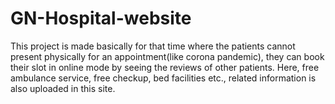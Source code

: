 # GN-Hospital-website
This project is made basically for that time where the patients cannot present physically for an appointment(like corona pandemic), they can book their slot in online mode  by seeing the reviews of other patients. Here, free ambulance service, free checkup, bed facilities etc., related information is also uploaded in this site.  
